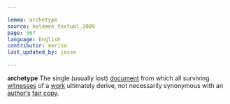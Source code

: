 ```yaml
---

lemma: archetype
source: kelemen_textual_2009
page: 567
language: English
contributor: merisa
last_updated_by: jesse

---
```


**archetype** The single (usually lost) [document](document.html) from which all surviving [witnesses](witness.html) of a [work](work.html) ultimately derive, not necessarily synonymous with an [author‘s](author.html) [fair copy](fairCopy.html).
